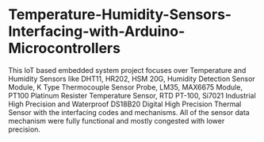 # Temperature-Humidity-Sensors-Interfacing-with-Arduino-Microcontrollers
This IoT based embedded system project focuses over Temperature and Humidity Sensors like DHT11, HR202, HSM 20G, Humidity Detection Sensor Module, K Type Thermocouple Sensor Probe, LM35, MAX6675 Module, PT100 Platinum Resister Temperature Sensor, RTD PT-100, Si7021 Industrial High Precision and Waterproof DS18B20 Digital High Precision Thermal Sensor with the interfacing codes and mechanisms. All of the sensor data mechanism were fully functional and mostly congested with lower precision.
